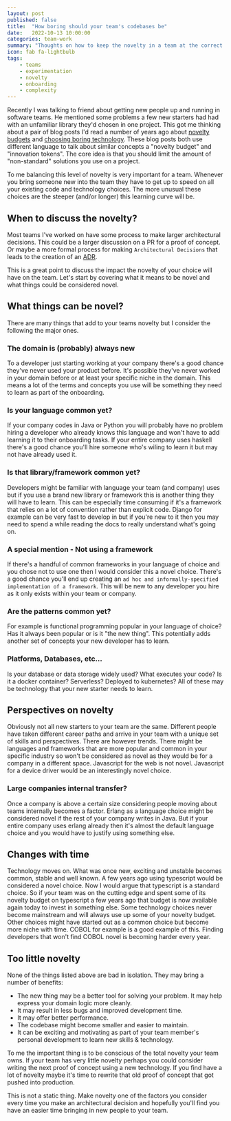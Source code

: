 ```yaml
---
layout: post
published: false
title:  "How boring should your team's codebases be"
date:   2022-10-13 10:00:00
categories: team-work
summary: "Thoughts on how to keep the novelty in a team at the correct level for easy onboarding"
icon: fab fa-lightbulb
tags:
    - teams
    - experimentation
    - novelty
    - onboarding
    - complexity
---
```


Recently I was talking to friend about getting new people up and running in software teams. He mentioned some problems
a few new starters had had with an unfamiliar library they'd chosen in one project. This got me thinking about a pair 
of blog posts I'd read a number of years ago about [novelty budgets](https://shimweasel.com/2018/08/25/novelty-budgets) 
and [choosing boring technology](https://mcfunley.com/choose-boring-technology). These blog posts both use different 
language to talk about similar concepts a "novelty budget" and "innovation tokens". The core idea is that you should 
limit the amount of "non-standard" solutions you use on a project. 

To me balancing this level of novelty is very important for a team. Whenever you bring someone new into the team they
have to get up to speed on all your existing code and technology choices. The more unusual these choices are the steeper
(and/or longer) this learning curve will be.

## When to discuss the novelty? 
Most teams I've worked on have some process to make larger architectural decisions. This could be a larger discussion
on a PR for a proof of concept. Or maybe a more formal process for making `Architectural Decisions` that leads
to the creation of an [ADR](https://adr.github.io/).

This is a great point to discuss the impact the novelty of your choice will have on the team. Let's start by covering 
what it means to be novel and what things could be considered novel.
 
## What things can be novel?
There are many things that add to your teams novelty but I consider the following the major ones.

### The domain is (probably) always new
To a developer just starting working at your company there's a good chance they've never used your product before. 
It's possible they've never worked in your domain before or at least your specific niche in the domain. This means a 
lot of the terms and concepts you use will be something they need to learn as part of the onboarding.

### Is your language common yet?
If your company codes in Java or Python you will probably have no problem hiring a developer who already knows this 
language and won't have to add learning it to their onboarding tasks. If your entire company uses haskell there's a 
good chance you'll hire someone who's wiling to learn it but may not have already used it.

### Is that library/framework common yet?
Developers might be familiar with language your team (and company) uses but if you use a brand new library or framework
this is another thing they will have to learn. This can be especially time consuming if it's a framework that relies on
a lot of convention rather than explicit code. Django for example can be very fast to develop in but if you're new to it
then you may need to spend a while reading the docs to really understand what's going on.

### A special mention - Not using a framework
If there's a handful of common frameworks in your language of choice and you chose not to use one then I would consider
this a novel choice. There's a good chance you'll end up creating an `ad hoc and informally-specified
implementation of a framework`. This will be new to any developer you hire as it only exists within your team or company.

### Are the patterns common yet?
For example is functional programming popular in your language of choice? Has it always been popular or is it 
"the new thing". This potentially adds another set of concepts your new developer has to learn.

### Platforms, Databases, etc...
Is your database or data storage widely used? What executes your code? Is it a docker container? Serverless? Deployed
to kubernetes? All of these may be technology that your new starter needs to learn.

## Perspectives on novelty
Obviously not all new starters to your team are the same. Different people have taken different career paths and arrive
in your team with a unique set of skills and perspectives. There are however trends. There might be languages and 
frameworks that are more popular and common in your specific industry so won't be considered as novel as they would be
for a company in a different space. Javascript for the web is not novel. Javascript for a device driver would be an 
interestingly novel choice.

### Large companies internal transfer?
Once a company is above a certain size considering people moving about teams internally becomes a factor. Erlang as a 
language choice might be considered novel if the rest of your company writes in Java. But if your entire company uses
erlang already then it's almost the default language choice and you would have to justify using something else.

## Changes with time
Technology moves on. What was once new, exciting and unstable becomes common, stable and well known. A few years ago
using typescript would be considered a novel choice. Now I would argue that typescript is a standard choice. So if your
team was on the cutting edge and spent some of its novelty budget on typescript a few years ago that budget is now 
available again today to invest in something else. Some technology choices never become mainstream and will always
use up some of your novelty budget. Other choices might have started out as a common choice but become more niche with 
time. COBOL for example is a good example of this. Finding developers that won't find COBOL novel is becoming harder
every year.

## Too little novelty
None of the things listed above are bad in isolation. They may bring a number of benefits:

* The new thing may be a better tool for solving your problem. It may help express your domain logic more cleanly.
* It may result in less bugs and improved development time.
* It may offer better performance.
* The codebase might become smaller and easier to maintain.
* It can be exciting and motivating as part of your team member's personal development to learn new skills & technology.

To me the important thing is to be conscious of the total novelty your team owns. If your team has very little novelty
perhaps you could consider writing the next proof of concept using a new technology. If you find have a lot of novelty 
maybe it's time to rewrite that old proof of concept that got pushed into production.

This is not a static thing. Make novelty one of the factors you consider every time you make an architectural decision 
and hopefully you'll  find you have an easier time bringing in new people to your team.

